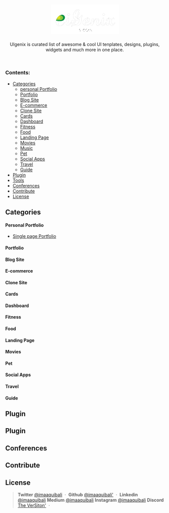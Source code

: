 <h1 align="center">
  <a href="#">
   <img width="215" alt="UiGenix-logo" src="public/UiGenix-logo.png">
  </a>
</h1>

<p align="center"> UIgenix is curated list of awesome  &amp; cool  UI tenplates, designs, plugins, widgets and much more in one place. </p> 
<br>

### Contents:
  - [Categories](#categories)
      - [personal Portfolio](#personal-portfolio)
      - [Portfolio](#portfolio)
      - [Blog Site](#blog-site)
      - [E-commerce](#ecommerce) 
      - [Clone Site](#clone-site)
      - [Cards](#cards)
      - [Dashboard](#dashboard)
      - [Fitness](#fitness)
      - [Food](#food)
      - [Landing Page](#landing-page)
      - [Movies](#movies)
      - [Music](#music)
      - [Pet](#pet)
      - [Social Apps](#social-apps)
      - [Travel](#travel)
      - [Guide](#guide)
  - [Plugin](#plugin)
  - [Tools](#tools)
  - [Conferences](#confrences)
  - [Contribute](#contribute)
  - [License](#license)

## Categories

#### Personal Portfolio
- [Single page Portfolio](https://www.figma.com/file/IgQDuQqXUUpx0rBxi0y9ZJ/Single-Page-Portfolio?node-id=0%3A1&t=sXoHWXwCfygWrDrB-1)




#### Portfolio



#### Blog Site



#### E-commerce


#### Clone Site


#### Cards


#### Dashboard


#### Fitness



#### Food


#### Landing Page


#### Movies


#### Pet


#### Social Apps


#### Travel


#### Guide



## Plugin



## Plugin


## Conferences



## Contribute


## License


> **Twitter** <a href="https://www.twitter.com/imaaquibali" target="_blank" rel="noopener">@imaaquibali</a> &nbsp;&middot;&nbsp; **Github** <a href="https://github.com/imaaquibali" target="_blank" rel="noopener">@imaaquibali'</a> &nbsp;&middot;&nbsp; **Linkedin** <a href="https://linkedin.com/in/imaaquibali" target="_blank" rel="noopener">@imaaquibali</a> **Medium** <a href="https://medium.com/@imaaquibali" target="_blank" rel="noopener">@imaaquibali</a>  **Instagram** <a href="https://instagram.com/imaaquibali/" target="_blank" rel="noopener">@imaaquibali</a> 
**Discord** <a href="https://dsc.gg/theversiton" target="_blank" rel="noopener">The VerSiton'</a> &nbsp;&middot;&nbsp; 
